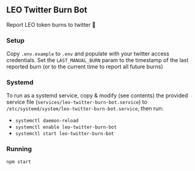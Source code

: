 ## LEO Twitter Burn Bot
Report LEO token burns to twitter 🦁

### Setup
Copy `.env.example` to `.env` and populate with your twitter access credentials. Set the `LAST_MANUAL_BURN` param to the timestamp of the last reported burn (or to the current time to report all future burns)

### Systemd
To run as a systemd service, copy & modify (see contents) the provided service file (`services/leo-twitter-burn-bot.service`) to `/etc/systemd/system/leo-twitter-burn-bot.service`, then run:

* `systemctl daemon-reload`
* `systemctl enable leo-twitter-burn-bot`
* `systemctl start leo-twitter-burn-bot`

### Running
`npm start`
